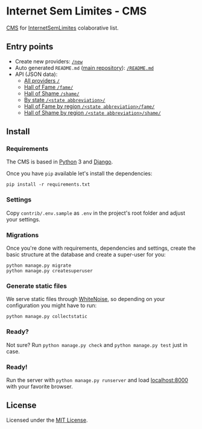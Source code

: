 # Internet Sem Limites - CMS 

[CMS](https://internetsemlimites.herokuapp.com) for [InternetSemLimites](https://github.com/InternetSemLimites/InternetSemLimites) colaborative list.

## Entry points

* Create new providers: [`/new`](https://internetsemlimites.herokuapp.com/new/)
* Auto generated `README.md` ([main repository](https://github.com/InternetSemLimites/InternetSemLimites)): [`/README.md`](https://internetsemlimites.herokuapp.com/README.md)
* API (JSON data):
  * [All providers `/`](https://internetsemlimites.herokuapp.com/)
  * [Hall of Fame `/fame/`](https://internetsemlimites.herokuapp.com/fame/)
  * [Hall of Shame `/shame/`](https://internetsemlimites.herokuapp.com/shame/)
  * [By state `/<state abbreviation>/`](https://internetsemlimites.herokuapp.com/sc/)
  * [Hall of Fame by region `/<state abbreviation>/fame/`](https://internetsemlimites.herokuapp.com/sc/fame/) 
  * [Hall of Shame by region `/<state abbreviation>/shame/`](https://internetsemlimites.herokuapp.com/sc/shame/)

## Install

### Requirements

The CMS is based in [Python](http://python.org) 3 and [Django](http://djangoproject.com).

Once you have `pip` available let's install the dependencies:

```
pip install -r requirements.txt
```

### Settings

Copy `contrib/.env.sample` as `.env` in the project's root folder and adjust your settings.

### Migrations

Once you're done with requirements, dependencies and settings, create the basic structure at the database and create a super-user for you:

```
python manage.py migrate
python manage.py createsuperuser
```

### Generate static files

We serve static files through [WhiteNoise](http://whitenoise.evans.io), so depending on your configuration you might have to run:

```
python manage.py collectstatic
```

### Ready?

Not sure? Run `python manage.py check` and `python manage.py test` just in case.

### Ready!

Run the server with `python manage.py runserver` and load [localhost:8000](http://localhost:8000) with your favorite browser.

## License

Licensed under the [MIT License](LICENSE).
